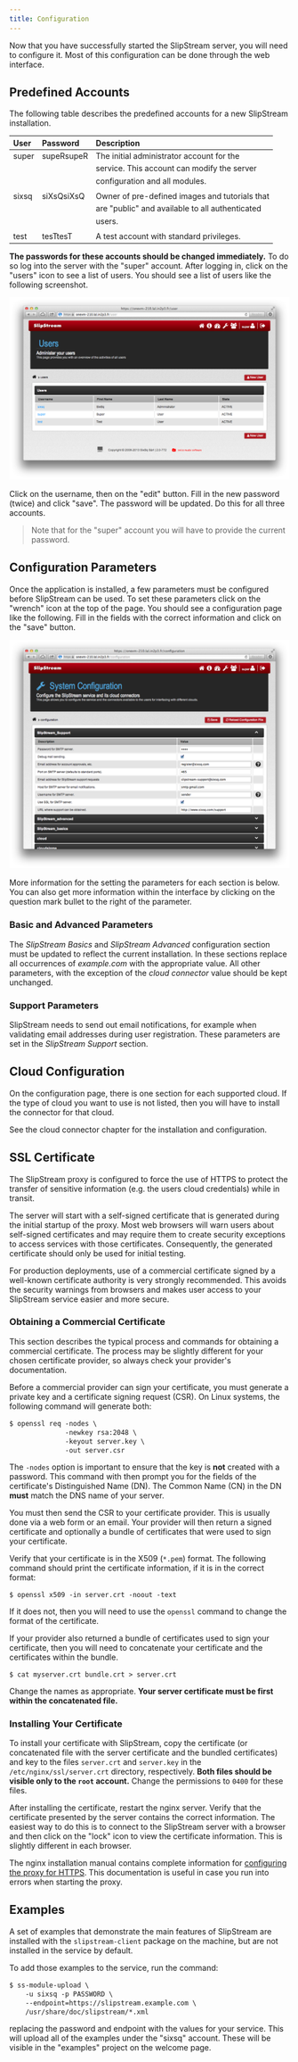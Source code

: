 ```yaml
---
title: Configuration
---
```


Now that you have successfully started the SlipStream server, you will
need to configure it.  Most of this configuration can be done through
the web interface.

## Predefined Accounts

The following table describes the predefined accounts for a new
SlipStream installation.

| User| Password   | Description                                      |
|:----|:-----------|:-------------------------------------------------|
|super| supeRsupeR |  The initial administrator account for the       |
|     |            |  service.  This account can modify the server    | 
|     |            |  configuration and all modules.                  |
|     |            |                                                  |
|sixsq| siXsQsiXsQ |  Owner of pre-defined images and tutorials that  |
|     |            |  are "public" and available to all authenticated |
|     |            |  users.                                          |
|     |            |                                                  |
|test | tesTtesT   |  A test account with standard privileges.        |

**The passwords for these accounts should be changed immediately.** To
do so log into the server with the "super" account.  After logging in,
click on the "users" icon to see a list of users.  You should see a
list of users like the following screenshot.

![SlipStream Users Page](images/screenshot-users.png)

Click on the username, then on the "edit" button.  Fill in the new
password (twice) and click "save".  The password will be updated.  Do
this for all three accounts.

> Note that for the "super" account you will have to provide the
> current password.

## Configuration Parameters

Once the application is installed, a few parameters must be configured
before SlipStream can be used.  To set these parameters click on the
"wrench" icon at the top of the page.  You should see a configuration
page like the following.  Fill in the fields with the correct
information and click on the "save" button.

![SlipStream Configuration Page](images/screenshot-cfg-support.png)

More information for the setting the parameters for each section is
below.  You can also get more information within the interface by
clicking on the question mark bullet to the right of the parameter.

### Basic and Advanced Parameters

The *SlipStream Basics* and *SlipStream Advanced* configuration section
must be updated to reflect the current installation.  In these sections
replace all occurrences of *example.com* with the appropriate value.
All other parameters, with the exception of the *cloud connector*
value should be kept unchanged.

### Support Parameters

SlipStream needs to send out email notifications, for example when
validating email addresses during user registration.  These parameters
are set in the *SlipStream Support* section.

## Cloud Configuration

On the configuration page, there is one section for each supported
cloud.  If the type of cloud you want to use is not listed, then you
will have to install the connector for that cloud.

See the cloud connector chapter for the installation and
configuration.

## SSL Certificate

The SlipStream proxy is configured to force the use of HTTPS to
protect the transfer of sensitive information (e.g. the users cloud
credentials) while in transit.

The server will start with a self-signed certificate that is generated
during the initial startup of the proxy.  Most web browsers will warn
users about self-signed certificates and may require them to create
security exceptions to access services with those certificates.
Consequently, the generated certificate should only be used for
initial testing.

For production deployments, use of a commercial certificate signed by
a well-known certificate authority is very strongly recommended.  This
avoids the security warnings from browsers and makes user access to
your SlipStream service easier and more secure.

### Obtaining a Commercial Certificate

This section describes the typical process and commands for obtaining
a commercial certificate.  The process may be slightly different for
your chosen certificate provider, so always check your provider's
documentation. 

Before a commercial provider can sign your certificate, you must
generate a private key and a certificate signing request (CSR).  On
Linux systems, the following command will generate both:

    $ openssl req -nodes \
                  -newkey rsa:2048 \
                  -keyout server.key \
                  -out server.csr

The `-nodes` option is important to ensure that the key is **not**
created with a password.  This command with then prompt you for the
fields of the certificate's Distinguished Name (DN).  The Common Name
(CN) in the DN **must** match the DNS name of your server.

You must then send the CSR to your certificate provider.  This is
usually done via a web form or an email.  Your provider will then
return a signed certificate and optionally a bundle of certificates
that were used to sign your certificate. 

Verify that your certificate is in the X509 (`*.pem`) format.  The
following command should print the certificate information, if it is
in the correct format:

    $ openssl x509 -in server.crt -noout -text

If it does not, then you will need to use the `openssl` command to
change the format of the certificate.  

If your provider also returned a bundle of certificates used to sign
your certificate, then you will need to concatenate your certificate
and the certificates within the bundle.

    $ cat myserver.crt bundle.crt > server.crt

Change the names as appropriate.  **Your server certificate must be
first within the concatenated file.**

### Installing Your Certificate

To install your certificate with SlipStream, copy the certificate (or
concatenated file with the server certificate and the bundled
certificates) and key to the files `server.crt` and `server.key` in
the `/etc/nginx/ssl/server.crt` directory, respectively. **Both files
should be visible only to the `root` account.** Change the permissions
to `0400` for these files.

After installing the certificate, restart the nginx server.  Verify
that the certificate presented by the server contains the correct
information.  The easiest way to do this is to connect to the
SlipStream server with a browser and then click on the "lock" icon to
view the certificate information.  This is slightly different in each
browser.

The nginx installation manual contains complete information for
[configuring the proxy for HTTPS][nginx-https].  This documentation is
useful in case you run into errors when starting the proxy.

## Examples

A set of examples that demonstrate the main features of SlipStream
are installed with the `slipstream-client` package on the machine, but
are not installed in the service by default. 

To add those examples to the service, run the command:

    $ ss-module-upload \
        -u sixsq -p PASSWORD \
        --endpoint=https://slipstream.example.com \
        /usr/share/doc/slipstream/*.xml

replacing the password and endpoint with the values for your service.
This will upload all of the examples under the "sixsq" account.  These
will be visible in the "examples" project on the welcome page.


[nginx-https]: http://nginx.org/en/docs/http/configuring_https_servers.html 
